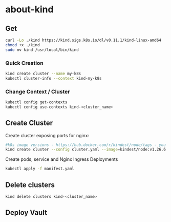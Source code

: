 # about-kind

## Get

```bash
curl -Lo ./kind https://kind.sigs.k8s.io/dl/v0.11.1/kind-linux-amd64
chmod +x ./kind
sudo mv kind /usr/local/bin/kind
```

### Quick Creation

```bash
kind create cluster --name my-k8s
kubectl cluster-info --context kind-my-k8s
```

### Change Context / Cluster

```bash
kubectl config get-contexts
kubectl config use-contexts kind-<cluster_name>
```

## Create Cluster

Create cluster exposing ports for nginx:

```bash
#k8s image versions - https://hub.docker.com/r/kindest/node/tags - you will not be able to run newer images if you have older kind version
kind create cluster --config cluster.yaml --image=kindest/node:v1.26.6
```

Create pods, service and Nginx Ingress Deployments

```bash
kubectl apply -f manifest.yaml
```

## Delete clusters

```bash
kind delete clusters kind-<cluster_name>
```

## Deploy Vault
